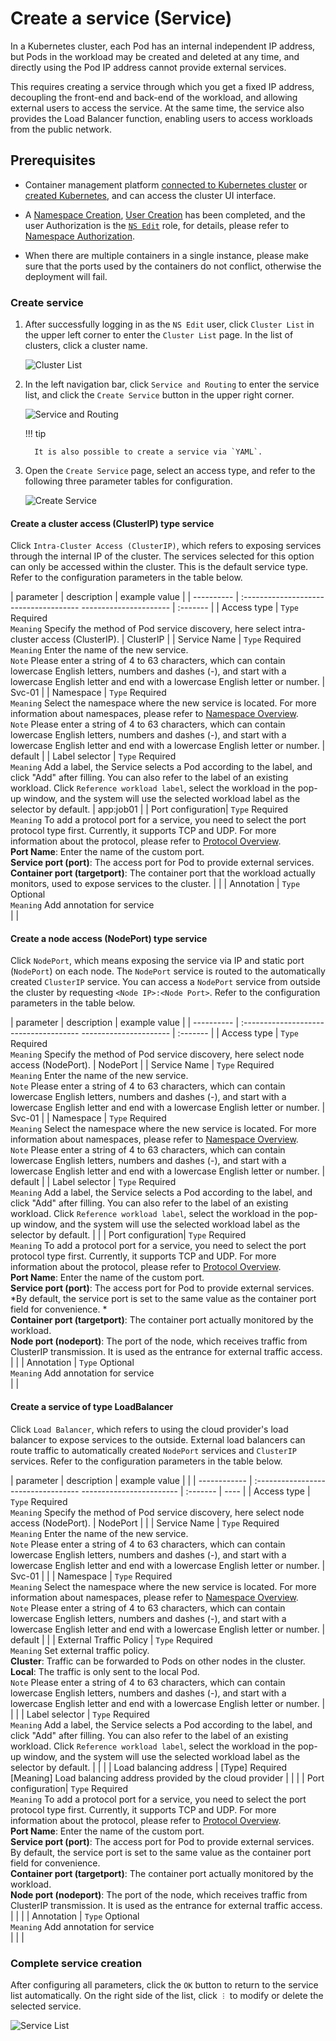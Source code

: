 # Create a service (Service)

In a Kubernetes cluster, each Pod has an internal independent IP address, but Pods in the workload may be created and deleted at any time, and directly using the Pod IP address cannot provide external services.

This requires creating a service through which you get a fixed IP address, decoupling the front-end and back-end of the workload, and allowing external users to access the service. At the same time, the service also provides the Load Balancer function, enabling users to access workloads from the public network.

## Prerequisites

- Container management platform [connected to Kubernetes cluster](../Clusters/JoinACluster.md) or [created Kubernetes](../Clusters/CreateCluster.md), and can access the cluster UI interface.

- A [Namespace Creation](../Namespaces/createtens.md), [User Creation](../../../ghippo/04UserGuide/01UserandAccess/User.md) has been completed, and the user Authorization is the [`NS Edit`](../Permissions/PermissionBrief.md#ns-edit) role, for details, please refer to [Namespace Authorization](../Permissions/Cluster-NSAuth.md).

- When there are multiple containers in a single instance, please make sure that the ports used by the containers do not conflict, otherwise the deployment will fail.

### Create service

1. After successfully logging in as the `NS Edit` user, click `Cluster List` in the upper left corner to enter the `Cluster List` page. In the list of clusters, click a cluster name.

     ![Cluster List](../../images/service01.png)

2. In the left navigation bar, click `Service and Routing` to enter the service list, and click the `Create Service` button in the upper right corner.

     ![Service and Routing](../../images/service02.png)

     !!! tip
    
         It is also possible to create a service via `YAML`.

3. Open the `Create Service` page, select an access type, and refer to the following three parameter tables for configuration.

     ![Create Service](../../images/service03.png)

#### Create a cluster access (ClusterIP) type service

Click `Intra-Cluster Access (ClusterIP)`, which refers to exposing services through the internal IP of the cluster. The services selected for this option can only be accessed within the cluster. This is the default service type. Refer to the configuration parameters in the table below.

| parameter | description | example value |
| ---------- | :------------------------------------- ---------------------- | :------- |
| Access type | `Type` Required<br />`Meaning` Specify the method of Pod service discovery, here select intra-cluster access (ClusterIP). | ClusterIP |
| Service Name | `Type` Required<br />`Meaning` Enter the name of the new service. <br />`Note` Please enter a string of 4 to 63 characters, which can contain lowercase English letters, numbers and dashes (-), and start with a lowercase English letter and end with a lowercase English letter or number. | Svc-01 |
| Namespace | `Type` Required<br />`Meaning` Select the namespace where the new service is located. For more information about namespaces, please refer to [Namespace Overview](../Namespaces/createns.md). <br />`Note` Please enter a string of 4 to 63 characters, which can contain lowercase English letters, numbers and dashes (-), and start with a lowercase English letter and end with a lowercase English letter or number. | default |
| Label selector | `Type` Required<br />`Meaning` Add a label, the Service selects a Pod according to the label, and click "Add" after filling. You can also refer to the label of an existing workload. Click `Reference workload label`, select the workload in the pop-up window, and the system will use the selected workload label as the selector by default. | app:job01 |
| Port configuration| `Type` Required<br />`Meaning` To add a protocol port for a service, you need to select the port protocol type first. Currently, it supports TCP and UDP. For more information about the protocol, please refer to [Protocol Overview](../../../dce/what-is-dce.md). <br />**Port Name**: Enter the name of the custom port. <br />**Service port (port)**: The access port for Pod to provide external services. <br />**Container port (targetport)**: The container port that the workload actually monitors, used to expose services to the cluster. | |
| Annotation | `Type` Optional<br />`Meaning` Add annotation for service<br /> | |
   
#### Create a node access (NodePort) type service

Click `NodePort`, which means exposing the service via IP and static port (`NodePort`) on each node. The `NodePort` service is routed to the automatically created `ClusterIP` service. You can access a `NodePort` service from outside the cluster by requesting `<Node IP>:<Node Port>`. Refer to the configuration parameters in the table below.

| parameter | description | example value |
| ---------- | :------------------------------------- ---------------------- | :------- |
| Access type | `Type` Required<br />`Meaning` Specify the method of Pod service discovery, here select node access (NodePort). | NodePort |
| Service Name | `Type` Required<br />`Meaning` Enter the name of the new service. <br />`Note` Please enter a string of 4 to 63 characters, which can contain lowercase English letters, numbers and dashes (-), and start with a lowercase English letter and end with a lowercase English letter or number. | Svc-01 |
| Namespace | `Type` Required<br />`Meaning` Select the namespace where the new service is located. For more information about namespaces, please refer to [Namespace Overview](../Namespaces/createns.md). <br />`Note` Please enter a string of 4 to 63 characters, which can contain lowercase English letters, numbers and dashes (-), and start with a lowercase English letter and end with a lowercase English letter or number. | default |
| Label selector | `Type` Required<br />`Meaning` Add a label, the Service selects a Pod according to the label, and click "Add" after filling. You can also refer to the label of an existing workload. Click `Reference workload label`, select the workload in the pop-up window, and the system will use the selected workload label as the selector by default. | |
| Port configuration| `Type` Required<br />`Meaning` To add a protocol port for a service, you need to select the port protocol type first. Currently, it supports TCP and UDP. For more information about the protocol, please refer to [Protocol Overview](../../../dce/what-is-dce.md). <br />**Port Name**: Enter the name of the custom port. <br />**Service port (port)**: The access port for Pod to provide external services. *By default, the service port is set to the same value as the container port field for convenience. *<br />**Container port (targetport)**: The container port actually monitored by the workload. <br />**Node port (nodeport)**: The port of the node, which receives traffic from ClusterIP transmission. It is used as the entrance for external traffic access. | |
| Annotation | `Type` Optional<br />`Meaning` Add annotation for service<br /> | |

#### Create a service of type LoadBalancer

Click `Load Balancer`, which refers to using the cloud provider's load balancer to expose services to the outside. External load balancers can route traffic to automatically created `NodePort` services and `ClusterIP` services. Refer to the configuration parameters in the table below.

| parameter | description | example value | |
| ------------ | :---------------------------------- ------------------------ | :------- | ---- |
| Access type | `Type` Required<br />`Meaning` Specify the method of Pod service discovery, here select node access (NodePort). | NodePort | |
| Service Name | `Type` Required<br />`Meaning` Enter the name of the new service. <br />`Note` Please enter a string of 4 to 63 characters, which can contain lowercase English letters, numbers and dashes (-), and start with a lowercase English letter and end with a lowercase English letter or number. | Svc-01 | |
| Namespace | `Type` Required<br />`Meaning` Select the namespace where the new service is located. For more information about namespaces, please refer to [Namespace Overview](../Namespaces/createns.md). <br />`Note` Please enter a string of 4 to 63 characters, which can contain lowercase English letters, numbers and dashes (-), and start with a lowercase English letter and end with a lowercase English letter or number. | default | |
| External Traffic Policy | `Type` Required<br />`Meaning` Set external traffic policy. <br />**Cluster**: Traffic can be forwarded to Pods on other nodes in the cluster. <br />**Local**: The traffic is only sent to the local Pod. <br />`Note` Please enter a string of 4 to 63 characters, which can contain lowercase English letters, numbers and dashes (-), and start with a lowercase English letter and end with a lowercase English letter or number. | | |
| Label selector | `Type` Required<br />`Meaning` Add a label, the Service selects a Pod according to the label, and click "Add" after filling. You can also refer to the label of an existing workload. Click `Reference workload label`, select the workload in the pop-up window, and the system will use the selected workload label as the selector by default. | | |
| Load balancing address | [Type] Required<br /> [Meaning] Load balancing address provided by the cloud provider | | |
| Port configuration| `Type` Required<br />`Meaning` To add a protocol port for a service, you need to select the port protocol type first. Currently, it supports TCP and UDP. For more information about the protocol, please refer to [Protocol Overview](../../../dce/what-is-dce.md). <br />**Port Name**: Enter the name of the custom port. <br />**Service port (port)**: The access port for Pod to provide external services. By default, the service port is set to the same value as the container port field for convenience. <br />**Container port (targetport)**: The container port actually monitored by the workload. <br />**Node port (nodeport)**: The port of the node, which receives traffic from ClusterIP transmission. It is used as the entrance for external traffic access. | | |
| Annotation | `Type` Optional<br />`Meaning` Add annotation for service<br /> | | |

### Complete service creation

After configuring all parameters, click the `OK` button to return to the service list automatically. On the right side of the list, click `︙` to modify or delete the selected service.

![Service List](../../images/service04.png)